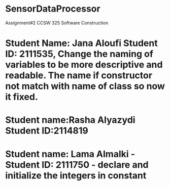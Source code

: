 # SensorDataProcessor
Assignment#2 CCSW 325 Software Construction
# Student Name: Jana Aloufi   Student ID: 2111535, Change the naming of variables to be more descriptive and readable. The name if constructor not match with name of class so now it fixed.

# Student name:Rasha Alyazydi Student ID:2114819

# Student name: Lama Almalki - Student ID: 2111750 - declare and initialize the integers in constant